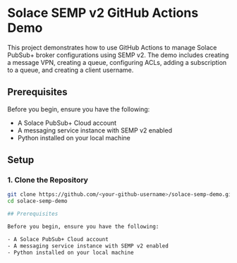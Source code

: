 # Solace SEMP v2 GitHub Actions Demo

This project demonstrates how to use GitHub Actions to manage Solace PubSub+ broker configurations using SEMP v2. The demo includes creating a message VPN, creating a queue, configuring ACLs, adding a subscription to a queue, and creating a client username.

## Prerequisites

Before you begin, ensure you have the following:

- A Solace PubSub+ Cloud account
- A messaging service instance with SEMP v2 enabled
- Python installed on your local machine

## Setup

### 1. Clone the Repository

```sh
git clone https://github.com/<your-github-username>/solace-semp-demo.git
cd solace-semp-demo

## Prerequisites

Before you begin, ensure you have the following:

- A Solace PubSub+ Cloud account
- A messaging service instance with SEMP v2 enabled
- Python installed on your local machine
